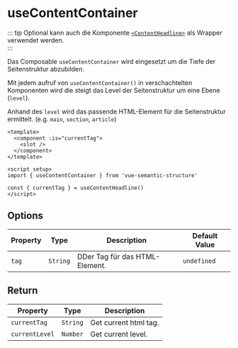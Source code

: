 # useContentContainer

::: tip
Optional kann auch die Komponente [`<ContentHeadline>`](../components/content-headlien.md) als Wrapper verwendet werden.  
:::

Das Composable `useContentContainer` wird eingesetzt um die Tiefe der Seitenstruktur abzubilden.

Mit jedem aufruf von `useContentContainer()` in verschachtelten Komponenten wird die steigt das Level der Seitenstruktur um eine Ebene (`level`).

Anhand des `level` wird das passende HTML-Element für die Seitenstruktur ermittelt. (e.g. `main`, `section`, `article`)

```vue
<template>
  <component :is="currentTag">
    <slot />
  </component>
</template>

<script setup>
import { useContentContainer } from 'vue-semantic-structure'

const { currentTag } = useContentHeadline()
</script>

```

## Options

| Property | Type     | Description                    | Default Value |
| -------- | -------- | ------------------------------ | ------------- |
| `tag`    | `String` | DDer Tag für das HTML-Element. | `undefined`   |

## Return

| Property       | Type     | Description           |
| -------------- | -------- | --------------------- |
| `currentTag`   | `String` | Get current html tag. |
| `currentLevel` | `Number` | Get current level.    |
